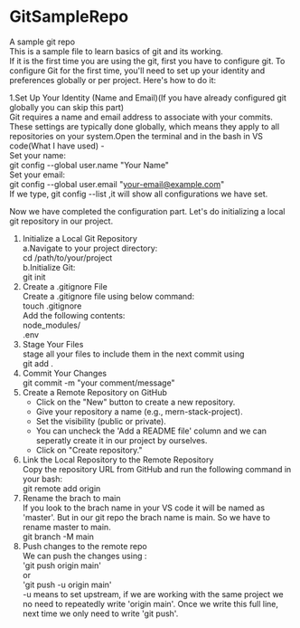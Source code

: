 # GitSampleRepo
A sample git repo
<br>
This is a sample file to learn basics of git and its working. <br>
If it is the first time you are using  the git, first you have to configure git. To configure Git for the first time, you'll need to set up your identity and preferences globally or per project. Here's how to do it:<br>

1.Set Up Your Identity (Name and Email)(If you have already configured git globally you can skip this part)<br>
  Git requires a name and email address to associate with your commits. These settings are typically done globally, which means they apply to all repositories on your system.Open the terminal and in the bash in VS code(What I have used) - <br>
    Set your name: <br>
      git config --global user.name "Your Name"<br>
    Set your email:<br>
      git config --global user.email "your-email@example.com"<br>
If we type, git config --list ,it will show all configurations we have set. <br>

Now we have completed the configuration part. Let's do initializing a local git repository in our project.<br>
1. Initialize a Local Git Repository<br>
   a.Navigate to your project directory:<br>
     cd /path/to/your/project<br>
   b.Initialize Git:<br>
     git init<br>
2. Create a .gitignore File<br>
   Create a .gitignore file using below command:<br>
     touch .gitignore<br>
  Add the following contents:<br>
    node_modules/<br>
    .env<br>
3. Stage Your Files<br>
   stage all your files to include them in the next commit using<br>
     git add .<br>
4. Commit Your Changes<br>
   git commit -m "your comment/message"<br>
5. Create a Remote Repository on GitHub<br>
    - Click on the "New" button to create a new repository.
    - Give your repository a name (e.g., mern-stack-project).
    - Set the visibility (public or private).
    - You can uncheck the 'Add a README file' column and we can seperatly create it in our project by ourselves.
    - Click on "Create repository."<br>
6. Link the Local Repository to the Remote Repository<br>
  Copy the repository URL from GitHub and run the following command in your bash:<br>
    git remote add origin <your url><br>
7. Rename the brach to main<br>
     If you look to the brach name in your VS code it will be  named as 'master'. But in our git repo the brach name is main. So we have to rename master to main.<br>
      git branch -M main<br>
8. Push changes to the remote repo<br>
     We can push the changes using :<br>
     'git push origin main'<br>
        or<br>
     'git push -u origin main'<br>
         -u means to set upstream, if we are working with the same project we no need to repeatedly write 'origin main'. Once we write this full line, next time we only need to write 'git push'.
     
     


